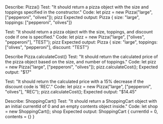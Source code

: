 Describe: Pizza()
Test: "It should return a pizza object with the size and toppings specified in the constructor."
Code: let pizz = new Pizza("large", ["pepperoni", "olives"]);
pizz
Expected output: Pizza { size: "large", toppings: ["pepperoni", "olives"]}

Test: "It should return a pizza object with the size, toppings, and discount code if one is specified."
Code: let pizz = new Pizza("large", ["olives", "pepperoni"], "TEST");
pizz
Expected output: Pizza { size: "large", toppings: ["olives", "pepperoni"], discount: "TEST"}

Describe Pizza.calculateCost()
Test: "It should return the calculated price of the pizza object based on the size, and number of toppings."
Code: let pizz = new Pizza("large", ["pepperoni", "olives"]);
pizz.calculateCost();
Expected output: "$17"

Test: "It should return the calculated price with a 15% decrease if the discount code is 'REC'."
Code: let pizz = new Pizza("large", ["pepperoni", "olives"], "REC");
pizz.calculateCost();
Expected output: "$14.45"

Describe: ShoppingCart()
Test: "It should return a ShoppingCart object with an initial currentId of 0 and an empty contents object inside."
Code: let shop = new ShoppingCart();
shop
Expected output: ShoppingCart { currentId = 0, contents = {} }
